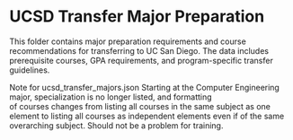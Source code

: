 # UCSD Transfer Major Preparation

This folder contains major preparation requirements and course recommendations for transferring to UC San Diego. The data includes prerequisite courses, GPA requirements, and program-specific transfer guidelines. 

Note for ucsd_transfer_majors.json
    Starting at the Computer Engineering major, specialization is no longer listed, and formatting  
    of courses changes from listing all courses in the same subject as one element to listing all courses
    as independent elements even if of the same overarching subject. Should not be a problem for training.